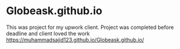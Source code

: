 # Globeask.github.io
This was project for my upwork client. Project was completed before deadline and client loved the work
https://muhammadsajid123.github.io/Globeask.github.io/
